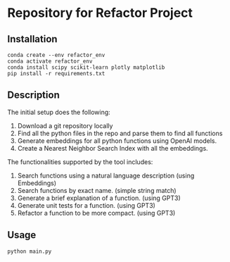 # Repository for Refactor Project

## Installation
```
conda create --env refactor_env
conda activate refactor_env
conda install scipy scikit-learn plotly matplotlib
pip install -r requirements.txt
```

## Description
The initial setup does the following: 
1. Download a git repository locally
2. Find all the python files in the repo and parse them to find all functions 
3. Generate embeddings for all python functions using OpenAI models. 
4. Create a Nearest Neighbor Search Index with all the embeddings.

The functionalities supported by the tool includes:
1. Search functions using a natural language description (using Embeddings)
2. Search functions by exact name. (simple string match)
3. Generate a brief explanation of a function. (using GPT3)
4. Generate unit tests for a function. (using GPT3)
5. Refactor a function to be more compact. (using GPT3)

## Usage
```
python main.py
```
